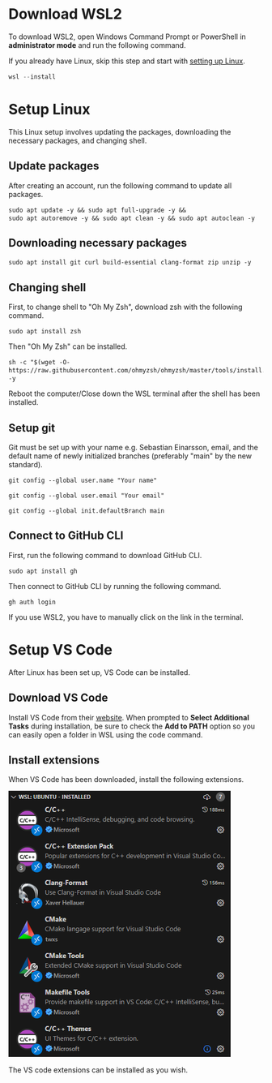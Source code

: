 # Download WSL2

To download WSL2, open Windows Command Prompt or PowerShell in **administrator mode** and run the following command.

If you already have Linux, skip this step and start with [setting up Linux](#setup-linux).

```powershell
wsl --install
```

# Setup Linux

This Linux setup involves updating the packages, downloading the necessary packages, and changing shell.

## Update packages

After creating an account, run the following command to update all packages.

```shell
sudo apt update -y && sudo apt full-upgrade -y &&
sudo apt autoremove -y && sudo apt clean -y && sudo apt autoclean -y
```

## Downloading necessary packages

```shell
sudo apt install git curl build-essential clang-format zip unzip -y
```

## Changing shell

First, to change shell to "Oh My Zsh", download zsh with the following command.

```shell
sudo apt install zsh
```

Then "Oh My Zsh" can be installed.

```shell
sh -c "$(wget -O- https://raw.githubusercontent.com/ohmyzsh/ohmyzsh/master/tools/install.sh)" -y
```

Reboot the computer/Close down the WSL terminal after the shell has been installed.

## Setup git

Git must be set up with your name e.g. Sebastian Einarsson, email, and the default name of newly initialized branches (preferably "main" by the new standard).

```shell
git config --global user.name "Your name"
```

```shell
git config --global user.email "Your email"
```

```shell
git config --global init.defaultBranch main
```

## Connect to GitHub CLI

First, run the following command to download GitHub CLI.

```shell
sudo apt install gh
```

Then connect to GitHub CLI by running the following command.

```shell
gh auth login
```

If you use WSL2, you have to manually click on the link in the terminal.

# Setup VS Code

After Linux has been set up, VS Code can be installed.

## Download VS Code

Install VS Code from their [website](https://vscode.download.prss.microsoft.com/dbazure/download/stable/f1e16e1e6214d7c44d078b1f0607b2388f29d729/VSCodeUserSetup-x64-1.91.1.exe).
When prompted to **Select Additional Tasks** during installation, be sure to check the **Add to PATH** option so you can easily open a folder in WSL using the code command.


## Install extensions

When VS Code has been downloaded, install the following extensions.

![Extensions](Extensions.png)

The VS code extensions can be installed as you wish.

